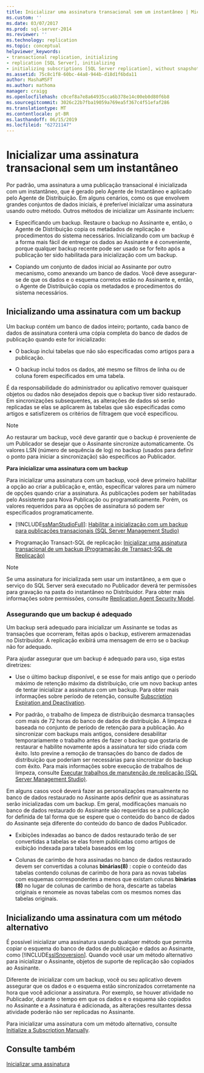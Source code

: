```yaml
---
title: Inicializar uma assinatura transacional sem um instantâneo | Microsoft Docs
ms.custom: ''
ms.date: 03/07/2017
ms.prod: sql-server-2014
ms.reviewer: ''
ms.technology: replication
ms.topic: conceptual
helpviewer_keywords:
- transactional replication, initializing
- replication [SQL Server], initializing
- initializing subscriptions [SQL Server replication], without snapshots
ms.assetid: 75c8c1f8-60bc-44a8-944b-d18d1f6bda11
author: MashaMSFT
ms.author: mathoma
manager: craigg
ms.openlocfilehash: c0cef8a7e8a64935cca6b378e14c00eb0d80f6b8
ms.sourcegitcommit: 3026c22b7fba19059a769ea5f367c4f51efaf286
ms.translationtype: MT
ms.contentlocale: pt-BR
ms.lasthandoff: 06/15/2019
ms.locfileid: "62721147"
---
```

# <a name="initialize-a-transactional-subscription-without-a-snapshot"></a>Inicializar uma assinatura transacional sem um instantâneo
  Por padrão, uma assinatura a uma publicação transacional é inicializada com um instantâneo, que é gerado pelo Agente de Instantâneo e aplicado pelo Agente de Distribuição. Em alguns cenários, como os que envolvem grandes conjuntos de dados iniciais, é preferível inicializar uma assinatura usando outro método. Outros métodos de inicializar um Assinante incluem:  
  
-   Especificando um backup. Restaure o backup no Assinante e, então, o Agente de Distribuição copia os metadados de replicação e procedimentos do sistema necessários. Inicializando com um backup é a forma mais fácil de entregar os dados ao Assinante e é conveniente, porque qualquer backup recente pode ser usado se for feito após a publicação ter sido habilitada para inicialização com um backup.  
  
-   Copiando um conjunto de dados inicial ao Assinante por outro mecanismo, como anexando um banco de dados. Você deve assegurar-se de que os dados e o esquema corretos estão no Assinante e, então, o Agente de Distribuição copia os metadados e procedimentos do sistema necessários.  
  
## <a name="initializing-a-subscription-with-a-backup"></a>Inicializando uma assinatura com um backup  
 Um backup contém um banco de dados inteiro; portanto, cada banco de dados de assinatura conterá uma cópia completa do banco de dados de publicação quando este for inicializado:  
  
-   O backup inclui tabelas que não são especificadas como artigos para a publicação.  
  
-   O backup inclui todos os dados, até mesmo se filtros de linha ou de coluna forem especificados em uma tabela.  
  
 É da responsabilidade do administrador ou aplicativo remover quaisquer objetos ou dados não desejados depois que o backup tiver sido restaurado. Em sincronizações subsequentes, as alterações de dados só serão replicadas se elas se aplicarem às tabelas que são especificadas como artigos e satisfizerem os critérios de filtragem que você especificou.  
  
> [!NOTE]  
>  Ao restaurar um backup, você deve garantir que o backup é proveniente de um Publicador se desejar que o Assinante sincronize automaticamente. Os valores LSN (número de sequência de log) no backup (usados para definir o ponto para iniciar a sincronização) são específicos ao Publicador.  
  
 **Para inicializar uma assinatura com um backup**  
  
 Para inicializar uma assinatura com um backup, você deve primeiro habilitar a opção ao criar a publicação e, então, especificar valores para um número de opções quando criar a assinatura. As publicações podem ser habilitadas pelo Assistente para Nova Publicação ou programaticamente. Porém, os valores requeridos para as opções de assinatura só podem ser especificados programaticamente.  
  
-   [!INCLUDE[ssManStudioFull](../../includes/ssmanstudiofull-md.md)]: [Habilitar a inicialização com um backup para publicações transacionais &#40;SQL Server Management Studio&#41;](enable-initialization-with-backup-for-transactional-publications.md)  
  
-   Programação Transact-SQL de replicação:  [Inicializar uma assinatura transacional de um backup &#40;Programação de Transact-SQL de Replicação&#41;](initialize-a-transactional-subscription-from-a-backup.md)  
  
> [!NOTE]  
>  Se uma assinatura for inicializada sem usar um instantâneo, a em que o serviço do SQL Server será executado no Publicador deverá ter permissões para gravação na pasta do instantâneo no Distribuidor. Para obter mais informações sobre permissões, consulte [Replication Agent Security Model](security/replication-agent-security-model.md).  
  
### <a name="ensuring-the-suitability-of-a-backup"></a>Assegurando que um backup é adequado  
 Um backup será adequado para inicializar um Assinante se todas as transações que ocorreram, feitas após o backup, estiverem armazenadas no Distribuidor. A replicação exibirá uma mensagem de erro se o backup não for adequado.  
  
 Para ajudar assegurar que um backup é adequado para uso, siga estas diretrizes:  
  
-   Use o último backup disponível, e se esse for mais antigo que o período máximo de retenção máximo da distribuição, crie um novo backup antes de tentar inicializar a assinatura com um backup. Para obter mais informações sobre período de retenção, consulte [Subscription Expiration and Deactivation](subscription-expiration-and-deactivation.md).  
  
-   Por padrão, o trabalho de limpeza de distribuição desmarca transações com mais de 72 horas do banco de dados de distribuição. A limpeza é baseada no conjunto de período de retenção para a publicação. Ao sincronizar com backups mais antigos, considere desabilitar temporariamente o trabalho antes de fazer o backup que gostaria de restaurar e habilite novamente após a assinatura ter sido criada com êxito. Isto previne a remoção de transações do banco de dados de distribuição que poderiam ser necessárias para sincronizar do backup com êxito. Para mais informações sobre execução de trabalhos de limpeza, consulte [Executar trabalhos de manutenção de replicação &#40;SQL Server Management Studio&#41;](administration/run-replication-maintenance-jobs-sql-server-management-studio.md).  
  
 Em alguns casos você deverá fazer as personalizações manualmente no banco de dados restaurado no Assinante após definir que as assinaturas serão inicializadas com um backup. Em geral, modificações manuais no banco de dados restaurado do Assinante são requeridas se a publicação for definida de tal forma que se espere que o conteúdo do banco de dados do Assinante seja diferente do conteúdo do banco de dados Publicador.  
  
-   Exibições indexadas ao banco de dados restaurado terão de ser convertidas a tabelas se elas forem publicadas como artigos de exibição indexada para tabela baseados em log  
  
-   Colunas de carimbo de hora assinadas no banco de dados restaurado devem ser convertidas a colunas **binárias(8)** : copie o conteúdo das tabelas contendo colunas de carimbo de hora para as novas tabelas com esquemas correspondentes a menos que existam colunas **binárias (8)** no lugar de colunas de carimbo de hora, descarte as tabelas originais e renomeie as novas tabelas com os mesmos nomes das tabelas originais.  
  
## <a name="initializing-a-subscription-with-an-alternative-method"></a>Inicializando uma assinatura com um método alternativo  
 É possível inicializar uma assinatura usando qualquer método que permita copiar o esquema do banco de dados de publicação e dados ao Assinante, como [!INCLUDE[ssISnoversion](../../includes/ssisnoversion-md.md)]. Quando você usar um método alternativo para inicializar o Assinante, objetos de suporte de replicação são copiados ao Assinante.  
  
 Diferente de inicializar com um backup, você ou seu aplicativo devem assegurar que os dados e o esquema estão sincronizados corretamente na hora que você adicionar a assinatura. Por exemplo, se houver atividade no Publicador, durante o tempo em que os dados e o esquema são copiados no Assinante e a Assinatura é adicionada, as alterações resultantes dessa atividade poderão não ser replicadas no Assinante.  
  
 Para inicializar uma assinatura com um método alternativo, consulte [Initialize a Subscription Manually](initialize-a-subscription-manually.md).  
  
## <a name="see-also"></a>Consulte também  
 [Inicializar uma assinatura](initialize-a-subscription.md)  
  
  
